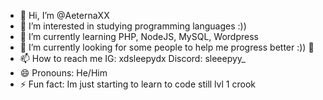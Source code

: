 - 👋 Hi, I’m @AeternaXX
- 👀 I’m interested in studying programming languages :))
- 🌱 I’m currently learning PHP, NodeJS, MySQL, Wordpress
- 💞️ I’m currently looking for some people to help me progress better :)) 💞️
- 📫 How to reach me IG: xdsleepydx  Discord: sleeepyy_
- 😄 Pronouns: He/Him
- ⚡ Fun fact: Im just starting to learn to code still lvl 1 crook

<!---
AeternaXX/AeternaXX is a ✨ special ✨ repository because its `README.md` (this file) appears on your GitHub profile.
You can click the Preview link to take a look at your changes.
--->
